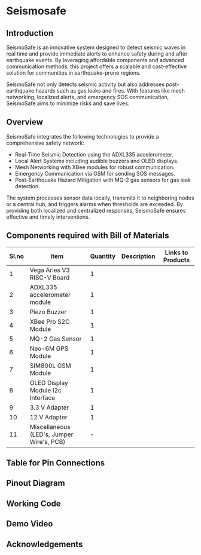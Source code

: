 # Seismosafe

## Introduction
SeismoSafe is an innovative system designed to detect seismic waves in real time and provide immediate alerts to enhance safety during and after earthquake events. By leveraging affordable components and advanced communication methods, this project offers a scalable and cost-effective solution for communities in earthquake-prone regions.

SeismoSafe not only detects seismic activity but also addresses post-earthquake hazards such as gas leaks and fires. With features like mesh networking, localized alerts, and emergency SOS communication, SeismoSafe aims to minimize risks and save lives.
## Overview
SeismoSafe integrates the following technologies to provide a comprehensive safety network:
- Real-Time Seismic Detection using the ADXL335 accelerometer.
- Local Alert Systems including audible buzzers and OLED displays.
- Mesh Networking with XBee modules for robust communication.
- Emergency Communication via GSM for sending SOS messages.
- Post-Earthquake Hazard Mitigation with MQ-2 gas sensors for gas leak detection.

The system processes sensor data locally, transmits it to neighboring nodes or a central hub, and triggers alarms when thresholds are exceeded. By providing both localized and centralized responses, SeismoSafe ensures effective and timely interventions.
## Components required with Bill of Materials

|Sl.no|Item|Quantity|Description|Links to Products|
|-----|----|--------|-----------|-----------------|
|1    |Vega Aries V3 RISC-V Board|1|||
|2    |ADXL335 accelerometer module|1|||
|3    |Piezo Buzzer|1|||
|4    |XBee Pro S2C Module|1|||
|5    |MQ-2 Gas Sensor|1|||
|6    |Neo-6M GPS Module|1|||
|7    |SIM800L GSM Module|1|||
|8    | OLED Display Module I2c Interface|1|||
|9    |3.3 V Adapter|1|||
|10   |12 V Adapter|1|||
|11   |Miscellaneous (LED's, Jumper Wire's, PCB)|-|||

## Table for Pin Connections

## Pinout Diagram

## Working Code

## Demo Video

## Acknowledgements



